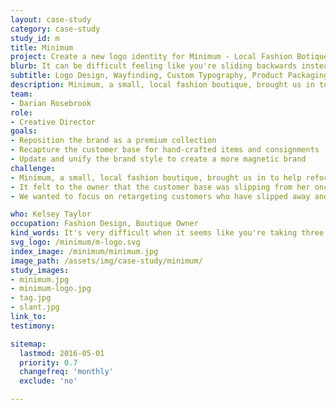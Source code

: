 ```yaml
---
layout: case-study
category: case-study
study_id: m
title: Minimum
project: Create a new logo identity for Minimum - Local Fashion Botique
blurb: It can be difficult feeling like you're sliding backwards instead of forwards. With Kelsey, she was feeling that in order to move forward, she needed to refocus who she was trying to reach as customers. Kelsey brought on So Magnetic in order to help her reach the right customers through branding and logo design.
subtitle: Logo Design, Wayfinding, Custom Typography, Product Packaging Design, Print Design, Product Branding
description: Minimum, a small, local fashion boutique, brought us in to help refocus their goal of reselling more premium fashion items within their local shop. With this logo and branding, the design helped reflect the quality and modernism they wanted to showcase in their brand.
team:
- Darian Rosebrook
role:
- Creative Director
goals:
- Reposition the brand as a premium collection
- Recapture the customer base for hand-crafted items and consignments
- Update and unify the brand style to create a more magnetic brand
challenge:
- Minimum, a small, local fashion boutique, brought us in to help refocus their goal of reselling more premium fashion items within their local shop.
- It felt to the owner that the customer base was slipping from her once heavy trafficked store.
- We wanted to focus on retargeting customers who have slipped away and reposition the goods within her store to reflect the quality she has been putting into them.

who: Kelsey Taylor
occupation: Fashion Design, Boutique Owner
kind_words: It's very difficult when it seems like you're taking three steps back for every one step forward. I'm glad that I got you, [So Magnetic], involved when I did. Thank you for the help with refocusing my efforts on presentation and branding. You'd have laughed at how my things looked before hand that I made with my printer at home.
svg_logo: /minimum/m-logo.svg
index_image: /minimum/minimum.jpg
image_path: /assets/img/case-study/minimum/
study_images:
- minimum.jpg
- minimum-logo.jpg
- tag.jpg
- slant.jpg
link_to:
testimony:

sitemap:
  lastmod: 2016-05-01
  priority: 0.7
  changefreq: 'monthly'
  exclude: 'no'

---
```

